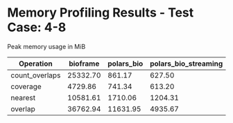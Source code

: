 # Memory Profiling Results - Test Case: 4-8

Peak memory usage in MiB

| Operation | bioframe | polars_bio | polars_bio_streaming | pyranges0 | pyranges1 |
|-----------|---|---|---|---|---|
| count_overlaps | 25332.70 | 861.17 | 627.50 | 8566.70 | 8723.66 |
| coverage | 4729.86 | 741.34 | 613.20 | 8509.97 | 8884.00 |
| nearest | 10581.61 | 1710.06 | 1204.31 | 3434.39 | 3878.86 |
| overlap | 36762.94 | 11631.95 | 4935.67 | 22380.41 | 37639.98 |
